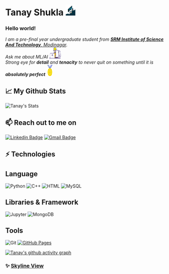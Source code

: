 
  
# Tanay Shukla&nbsp;<img src="https://github.com/TanayShukla/TanayShukla/blob/main/Asset/A1.gif" width="30px" height="35px">
<h3> Hello world!</h3>
<p>
  <em>
    I am a pre-final year undergraduate student from <a href="https://www.srmup.in/"> <b>SRM Institute of Science And Technology</b>, Modinagar</a>. <br>
    Ask me about ML/AI <img src="https://github.com/TanayShukla/TanayShukla/blob/main/Asset/designer.gif" width="36px"  height="35px"><br> Strong eye for <b>detail</b> and <b>tenacity</b> to never quit on something until it is <b>absolutely perfect</b>&nbsp;<img src="https://github.com/TanayShukla/TanayShukla/blob/main/Asset/Medal.gif" width="20px"  height="35px">
  </em>  
</p>

## 📈 My Github Stats

![Tanay's Stats](https://github-readme-stats.vercel.app/api?username=TanayShukla&theme=buefy&show_icons=true&hide_border=false&count_private=true)

<h2>📫 Reach out to me on</h2>

[![Linkedin Badge](https://img.shields.io/badge/-LinkedIn-blue?style=flat-square&logo=Linkedin&logoColor=white&link=https://www.linkedin.com/in/tanay-shukla/)](https://www.linkedin.com/in/tanay-shukla/)
[![Gmail Badge](https://img.shields.io/badge/-Gmail-c14438?style=flat-square&logo=Gmail&logoColor=white&link=mailto:saloniguptasg12@gmail.com)](mailto:tanay.general@gmail.com)

## ⚡ Technologies



## Language 

![Python](https://img.shields.io/badge/-Python-black?style=flat-square&logo=Python)
![C++](https://img.shields.io/badge/-C++-00599C?style=flat-square&logo=c)
![HTML](https://img.shields.io/badge/-HTML5-E34F26?style=flat-square&logo=html5&logoColor=white)
![MySQL](https://img.shields.io/badge/-MySQL-black?style=flat-square&logo=mysql)

## Libraries & Framework 

![Jupyter](https://img.shields.io/badge/-jupyter-white?style=flat-square&logo=jupyter)
![MongoDB](https://img.shields.io/badge/-mongodb-white?style=flat-square&logo=mongodb)

## Tools

![Git](https://img.shields.io/badge/-Git-black?style=flat-square&logo=git)
<a href="#"><img alt="GitHub Pages" src="https://img.shields.io/badge/GitHub%20Pages-%23327FC7.svg?logo=github&logoColor=white"></a> 

[![Tanay's github activity graph](https://github-readme-activity-graph.vercel.app/graph?username=TanayShukla&bg_color=ffffff&color=f2166f&line=f2166f&point=403d3d&area=true&hide_border=true)](https://github.com/ashutosh00710/github-readme-activity-graph)

### ✨ [Skyline View](https://skyline.github.com/tanayshukla/2021)
